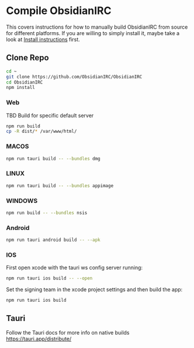 # Compile ObsidianIRC
This covers instructions for how to manually build ObsidianIRC from source for different platforms. If you are willing
to simply install it, maybe take a look at [Install instructions](INSTALL.md) first.

## Clone Repo
```sh
cd ~
git clone https://github.com/ObsidianIRC/ObsidianIRC
cd ObsidianIRC
npm install
```

### Web
TBD Build for specific default server

```sh
npm run build
cp -R dist/* /var/www/html/
```

### MACOS
```sh
npm run tauri build -- --bundles dmg
```

### LINUX
```sh
npm run tauri build -- --bundles appimage
```

### WINDOWS
```sh
npm run build -- --bundles nsis
```

### Android
```sh
npm run tauri android build -- --apk
```

### IOS
First open xcode with the tauri ws config server running:
```sh
npm run tauri ios build -- --open
```

Set the signing team in the xcode project settings and then build the app:
```sh
npm run tauri ios build
```

## Tauri
Follow the Tauri docs for more info on native builds https://tauri.app/distribute/

